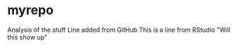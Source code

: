 # myrepo
Analysis of the stuff
Line added from GitHub
This is a line from RStudio
"Will this show up"
